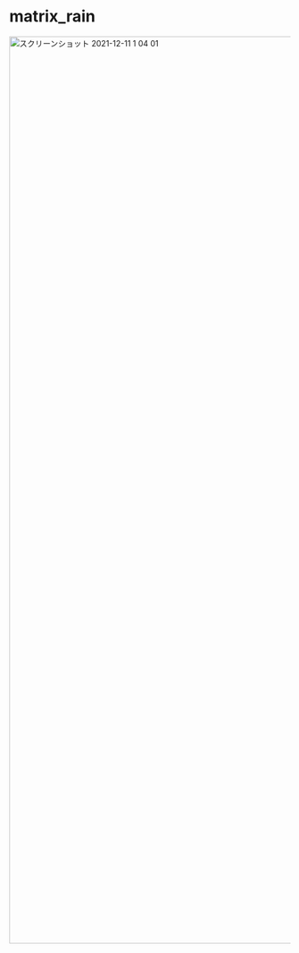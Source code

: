 # matrix_rain


<img width="1625" alt="スクリーンショット 2021-12-11 1 04 01" src="https://user-images.githubusercontent.com/15259879/145604210-d980295f-dd26-4f59-ba82-7d1c41bcdc3b.png">
